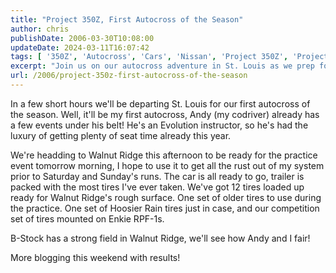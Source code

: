 ```yaml
---
title: "Project 350Z, First Autocross of the Season"
author: chris
publishDate: 2006-03-30T10:08:00
updateDate: 2024-03-11T16:07:42
tags: [ '350Z', 'Autocross', 'Cars', 'Nissan', 'Project 350Z', 'Project350z', 'Project350zcom' ]
excerpt: "Join us on our autocross adventure in St. Louis as we prep for the season opener at Walnut Ridge. Follow along as we tackle the track! #autocross #SCCA"
url: /2006/project-350z-first-autocross-of-the-season  
---
```


In a few short hours we'll be departing St. Louis for our first autocross of the season. Well, it'll be my first autocross, Andy (my codriver) already has a few events under his belt! He's an Evolution instructor, so he's had the luxury of getting plenty of seat time already this year.
 
We're headding to Walnut Ridge this afternoon to be ready for the practice event tomorrow morning, I hope to use it to get all the rust out of my system prior to Saturday and Sunday's runs. The car is all ready to go, trailer is packed with the most tires I've ever taken. We've got 12 tires loaded up ready for Walnut Ridge's rough surface. One set of older tires to use during the practice. One set of Hoosier Rain tires just in case, and our competition set of tires mounted on Enkie RPF-1s.
 
B-Stock has a strong field in Walnut Ridge, we'll see how Andy and I fair!
 
More blogging this weekend with results!

